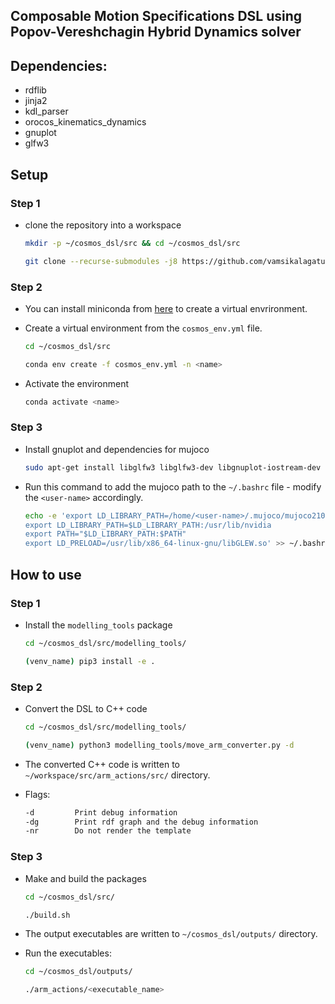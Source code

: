 ## Composable Motion Specifications DSL using Popov-Vereshchagin Hybrid Dynamics solver

## Dependencies:
- rdflib
- jinja2
- kdl_parser
- orocos_kinematics_dynamics
- gnuplot
- glfw3

## Setup

### Step 1

- clone the repository into a workspace 

    ```bash
    mkdir -p ~/cosmos_dsl/src && cd ~/cosmos_dsl/src

    git clone --recurse-submodules -j8 https://github.com/vamsikalagaturu/cosmos-dsl.git .
    ```

### Step 2
    

- You can install miniconda from [here](https://docs.conda.io/en/latest/miniconda.html) to create a virtual envrironment.
- Create a virtual environment from the `cosmos_env.yml` file.
    
    ```bash
    cd ~/cosmos_dsl/src

    conda env create -f cosmos_env.yml -n <name>
    ```
- Activate the environment

    ```bash
    conda activate <name>
    ```

### Step 3

- Install gnuplot and dependencies for mujoco

    ```bash
    sudo apt-get install libglfw3 libglfw3-dev libgnuplot-iostream-dev
    ```

- Run this command to add the mujoco path to the `~/.bashrc` file - modify the `<user-name>` accordingly.
    ```bash
    echo -e 'export LD_LIBRARY_PATH=/home/<user-name>/.mujoco/mujoco210/bin
    export LD_LIBRARY_PATH=$LD_LIBRARY_PATH:/usr/lib/nvidia 
    export PATH="$LD_LIBRARY_PATH:$PATH" 
    export LD_PRELOAD=/usr/lib/x86_64-linux-gnu/libGLEW.so' >> ~/.bashrc
    ```


## How to use

### Step 1

- Install the `modelling_tools` package
    
    ```bash
    cd ~/cosmos_dsl/src/modelling_tools/

    (venv_name) pip3 install -e .
    ```

### Step 2

- Convert the DSL to C++ code

    ```bash
    cd ~/cosmos_dsl/src/modelling_tools/

    (venv_name) python3 modelling_tools/move_arm_converter.py -d
    ```

- The converted C++ code is written to `~/workspace/src/arm_actions/src/` directory.
  
- Flags:
    ```bash
    -d         Print debug information
    -dg        Print rdf graph and the debug information
    -nr        Do not render the template 
    ```

### Step 3

- Make and build the packages
  
    ```bash
    cd ~/cosmos_dsl/src/

    ./build.sh
    ```

- The output executables are written to `~/cosmos_dsl/outputs/` directory.
 
- Run the executables:

    ```bash
    cd ~/cosmos_dsl/outputs/

    ./arm_actions/<executable_name>
    ```
